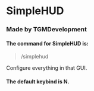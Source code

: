 # SimpleHUD
### Made by TGMDevelopment

#### The command for SimpleHUD is:
> /simplehud

Configure everything in that GUI.

#### The default keybind is N.